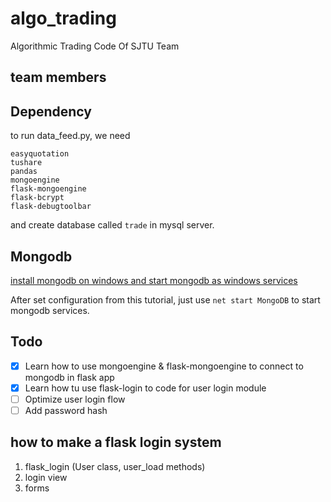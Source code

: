 # algo_trading
Algorithmic Trading Code Of SJTU Team

## team members

## Dependency
to run data_feed.py, we need

```
easyquotation
tushare
pandas
mongoengine
flask-mongoengine
flask-bcrypt
flask-debugtoolbar
```

and create database called `trade` in mysql server.

## Mongodb
[install mongodb on windows and start mongodb as windows services](https://docs.mongodb.com/manual/tutorial/install-mongodb-on-windows/)

After set configuration from this tutorial, just use `net start MongoDB` to start mongodb services.

## Todo

- [x] Learn how to use mongoengine & flask-mongoengine to connect to mongodb in flask app
- [x] Learn how tu use flask-login to code for user login module
- [ ] Optimize user login flow
- [ ] Add password hash
 
## how to make a flask login system
1. flask_login (User class, user_load methods)
2. login view
3. forms

